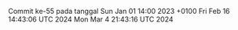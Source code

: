 Commit ke-55 pada tanggal Sun Jan 01 14:00 2023 +0100
Fri Feb 16 14:43:06 UTC 2024
Mon Mar  4 21:43:16 UTC 2024
